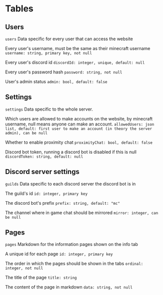 # Tables

## Users

`users`
Data specific for every user that can access the website

Every user's username, must be the same as their minecraft username
`username: string, primary key, not null`

Every user's discord id
`discordId: integer, unique, default: null`

Every user's password hash
`password: string, not null`

User's admin status
`admin: bool, default: false`

## Settings

`settings`
Data specific to the whole server.

Which users are allowed to make accounts on the website, by minecraft username, null means anyone can make an account.
`allowedUsers: json list, default: first user to make an account (in theory the server admin), can be null`

Whether to enable proximity chat
`proximityChat: bool, default: false`

Discord bot token, running a discord bot is disabled if this is null
`discordToken: string, default: null`

## Discord server settings

`guilds`
Data specific to each discord server the discord bot is in

The guild's id
`id: integer, primary key`

The discord bot's prefix
`prefix: string, default: "mc"`

The channel where in game chat should be mirrored
`mirror: integer, can be null`

## Pages

`pages`
Markdown for the information pages shown on the info tab

A unique id for each page
`id: integer, primary key`

The order in which the pages should be shown in the tabs
`ordinal: integer, not null`

The title of the page
`title: string`

The content of the page in markdown
`data: string, not null`

